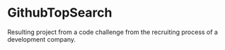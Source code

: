 # GithubTopSearch
Resulting project from a code challenge from the recruiting process of a development company.
